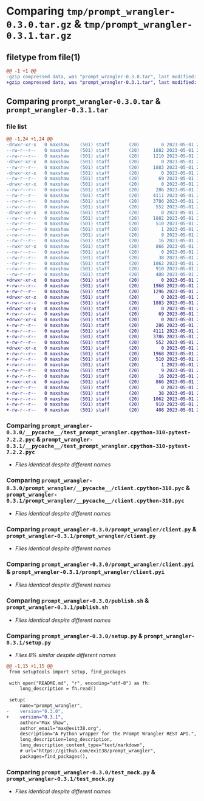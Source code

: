 # Comparing `tmp/prompt_wrangler-0.3.0.tar.gz` & `tmp/prompt_wrangler-0.3.1.tar.gz`

## filetype from file(1)

```diff
@@ -1 +1 @@
-gzip compressed data, was "prompt_wrangler-0.3.0.tar", last modified: Mon May  1 21:40:30 2023, max compression
+gzip compressed data, was "prompt_wrangler-0.3.1.tar", last modified: Mon May  1 21:44:35 2023, max compression
```

## Comparing `prompt_wrangler-0.3.0.tar` & `prompt_wrangler-0.3.1.tar`

### file list

```diff
@@ -1,24 +1,24 @@
-drwxr-xr-x   0 maxshaw    (501) staff       (20)        0 2023-05-01 21:40:30.641003 prompt_wrangler-0.3.0/
--rw-r--r--   0 maxshaw    (501) staff       (20)     1882 2023-05-01 21:40:30.640837 prompt_wrangler-0.3.0/PKG-INFO
--rw-r--r--   0 maxshaw    (501) staff       (20)     1210 2023-05-01 14:39:54.000000 prompt_wrangler-0.3.0/README.md
-drwxr-xr-x   0 maxshaw    (501) staff       (20)        0 2023-05-01 21:40:30.638690 prompt_wrangler-0.3.0/__pycache__/
--rw-r--r--   0 maxshaw    (501) staff       (20)     1883 2023-05-01 20:47:14.000000 prompt_wrangler-0.3.0/__pycache__/test_prompt_wrangler.cpython-310-pytest-7.2.2.pyc
-drwxr-xr-x   0 maxshaw    (501) staff       (20)        0 2023-05-01 21:40:30.639113 prompt_wrangler-0.3.0/prompt_wrangler/
--rw-r--r--   0 maxshaw    (501) staff       (20)       69 2023-05-01 14:12:42.000000 prompt_wrangler-0.3.0/prompt_wrangler/__init__.py
-drwxr-xr-x   0 maxshaw    (501) staff       (20)        0 2023-05-01 21:40:30.640584 prompt_wrangler-0.3.0/prompt_wrangler/__pycache__/
--rw-r--r--   0 maxshaw    (501) staff       (20)      286 2023-05-01 14:12:45.000000 prompt_wrangler-0.3.0/prompt_wrangler/__pycache__/__init__.cpython-310.pyc
--rw-r--r--   0 maxshaw    (501) staff       (20)     4111 2023-05-01 21:03:40.000000 prompt_wrangler-0.3.0/prompt_wrangler/__pycache__/client.cpython-310.pyc
--rw-r--r--   0 maxshaw    (501) staff       (20)     3786 2023-05-01 21:03:28.000000 prompt_wrangler-0.3.0/prompt_wrangler/client.py
--rw-r--r--   0 maxshaw    (501) staff       (20)      552 2023-05-01 20:51:29.000000 prompt_wrangler-0.3.0/prompt_wrangler/client.pyi
-drwxr-xr-x   0 maxshaw    (501) staff       (20)        0 2023-05-01 21:40:30.640219 prompt_wrangler-0.3.0/prompt_wrangler.egg-info/
--rw-r--r--   0 maxshaw    (501) staff       (20)     1882 2023-05-01 21:40:30.000000 prompt_wrangler-0.3.0/prompt_wrangler.egg-info/PKG-INFO
--rw-r--r--   0 maxshaw    (501) staff       (20)      510 2023-05-01 21:40:30.000000 prompt_wrangler-0.3.0/prompt_wrangler.egg-info/SOURCES.txt
--rw-r--r--   0 maxshaw    (501) staff       (20)        1 2023-05-01 21:40:30.000000 prompt_wrangler-0.3.0/prompt_wrangler.egg-info/dependency_links.txt
--rw-r--r--   0 maxshaw    (501) staff       (20)        9 2023-05-01 21:40:30.000000 prompt_wrangler-0.3.0/prompt_wrangler.egg-info/requires.txt
--rw-r--r--   0 maxshaw    (501) staff       (20)       16 2023-05-01 21:40:30.000000 prompt_wrangler-0.3.0/prompt_wrangler.egg-info/top_level.txt
--rwxr-xr-x   0 maxshaw    (501) staff       (20)      866 2023-05-01 14:35:01.000000 prompt_wrangler-0.3.0/publish.sh
--rw-r--r--   0 maxshaw    (501) staff       (20)        0 2023-05-01 20:47:41.000000 prompt_wrangler-0.3.0/run_prompt.py
--rw-r--r--   0 maxshaw    (501) staff       (20)       38 2023-05-01 21:40:30.641109 prompt_wrangler-0.3.0/setup.cfg
--rw-r--r--   0 maxshaw    (501) staff       (20)     1062 2023-05-01 21:40:29.000000 prompt_wrangler-0.3.0/setup.py
--rw-r--r--   0 maxshaw    (501) staff       (20)      910 2023-05-01 21:04:37.000000 prompt_wrangler-0.3.0/test_mock.py
--rw-r--r--   0 maxshaw    (501) staff       (20)      408 2023-05-01 21:40:20.000000 prompt_wrangler-0.3.0/test_real.py
+drwxr-xr-x   0 maxshaw    (501) staff       (20)        0 2023-05-01 21:44:35.550574 prompt_wrangler-0.3.1/
+-rw-r--r--   0 maxshaw    (501) staff       (20)     1968 2023-05-01 21:44:35.550415 prompt_wrangler-0.3.1/PKG-INFO
+-rw-r--r--   0 maxshaw    (501) staff       (20)     1296 2023-05-01 21:43:34.000000 prompt_wrangler-0.3.1/README.md
+drwxr-xr-x   0 maxshaw    (501) staff       (20)        0 2023-05-01 21:44:35.548519 prompt_wrangler-0.3.1/__pycache__/
+-rw-r--r--   0 maxshaw    (501) staff       (20)     1883 2023-05-01 20:47:14.000000 prompt_wrangler-0.3.1/__pycache__/test_prompt_wrangler.cpython-310-pytest-7.2.2.pyc
+drwxr-xr-x   0 maxshaw    (501) staff       (20)        0 2023-05-01 21:44:35.548949 prompt_wrangler-0.3.1/prompt_wrangler/
+-rw-r--r--   0 maxshaw    (501) staff       (20)       69 2023-05-01 14:12:42.000000 prompt_wrangler-0.3.1/prompt_wrangler/__init__.py
+drwxr-xr-x   0 maxshaw    (501) staff       (20)        0 2023-05-01 21:44:35.550046 prompt_wrangler-0.3.1/prompt_wrangler/__pycache__/
+-rw-r--r--   0 maxshaw    (501) staff       (20)      286 2023-05-01 14:12:45.000000 prompt_wrangler-0.3.1/prompt_wrangler/__pycache__/__init__.cpython-310.pyc
+-rw-r--r--   0 maxshaw    (501) staff       (20)     4111 2023-05-01 21:03:40.000000 prompt_wrangler-0.3.1/prompt_wrangler/__pycache__/client.cpython-310.pyc
+-rw-r--r--   0 maxshaw    (501) staff       (20)     3786 2023-05-01 21:03:28.000000 prompt_wrangler-0.3.1/prompt_wrangler/client.py
+-rw-r--r--   0 maxshaw    (501) staff       (20)      552 2023-05-01 20:51:29.000000 prompt_wrangler-0.3.1/prompt_wrangler/client.pyi
+drwxr-xr-x   0 maxshaw    (501) staff       (20)        0 2023-05-01 21:44:35.549720 prompt_wrangler-0.3.1/prompt_wrangler.egg-info/
+-rw-r--r--   0 maxshaw    (501) staff       (20)     1968 2023-05-01 21:44:35.000000 prompt_wrangler-0.3.1/prompt_wrangler.egg-info/PKG-INFO
+-rw-r--r--   0 maxshaw    (501) staff       (20)      510 2023-05-01 21:44:35.000000 prompt_wrangler-0.3.1/prompt_wrangler.egg-info/SOURCES.txt
+-rw-r--r--   0 maxshaw    (501) staff       (20)        1 2023-05-01 21:44:35.000000 prompt_wrangler-0.3.1/prompt_wrangler.egg-info/dependency_links.txt
+-rw-r--r--   0 maxshaw    (501) staff       (20)        9 2023-05-01 21:44:35.000000 prompt_wrangler-0.3.1/prompt_wrangler.egg-info/requires.txt
+-rw-r--r--   0 maxshaw    (501) staff       (20)       16 2023-05-01 21:44:35.000000 prompt_wrangler-0.3.1/prompt_wrangler.egg-info/top_level.txt
+-rwxr-xr-x   0 maxshaw    (501) staff       (20)      866 2023-05-01 14:35:01.000000 prompt_wrangler-0.3.1/publish.sh
+-rw-r--r--   0 maxshaw    (501) staff       (20)        0 2023-05-01 20:47:41.000000 prompt_wrangler-0.3.1/run_prompt.py
+-rw-r--r--   0 maxshaw    (501) staff       (20)       38 2023-05-01 21:44:35.550639 prompt_wrangler-0.3.1/setup.cfg
+-rw-r--r--   0 maxshaw    (501) staff       (20)     1062 2023-05-01 21:44:35.000000 prompt_wrangler-0.3.1/setup.py
+-rw-r--r--   0 maxshaw    (501) staff       (20)      910 2023-05-01 21:04:37.000000 prompt_wrangler-0.3.1/test_mock.py
+-rw-r--r--   0 maxshaw    (501) staff       (20)      408 2023-05-01 21:40:20.000000 prompt_wrangler-0.3.1/test_real.py
```

### Comparing `prompt_wrangler-0.3.0/__pycache__/test_prompt_wrangler.cpython-310-pytest-7.2.2.pyc` & `prompt_wrangler-0.3.1/__pycache__/test_prompt_wrangler.cpython-310-pytest-7.2.2.pyc`

 * *Files identical despite different names*

### Comparing `prompt_wrangler-0.3.0/prompt_wrangler/__pycache__/client.cpython-310.pyc` & `prompt_wrangler-0.3.1/prompt_wrangler/__pycache__/client.cpython-310.pyc`

 * *Files identical despite different names*

### Comparing `prompt_wrangler-0.3.0/prompt_wrangler/client.py` & `prompt_wrangler-0.3.1/prompt_wrangler/client.py`

 * *Files identical despite different names*

### Comparing `prompt_wrangler-0.3.0/prompt_wrangler/client.pyi` & `prompt_wrangler-0.3.1/prompt_wrangler/client.pyi`

 * *Files identical despite different names*

### Comparing `prompt_wrangler-0.3.0/publish.sh` & `prompt_wrangler-0.3.1/publish.sh`

 * *Files identical despite different names*

### Comparing `prompt_wrangler-0.3.0/setup.py` & `prompt_wrangler-0.3.1/setup.py`

 * *Files 8% similar despite different names*

```diff
@@ -1,15 +1,15 @@
 from setuptools import setup, find_packages
 
 with open("README.md", "r", encoding="utf-8") as fh:
     long_description = fh.read()
 
 setup(
     name="prompt_wrangler",
-    version="0.3.0",
+    version="0.3.1",
     author="Max Shaw",
     author_email="max@exit38.org",
     description="A Python wrapper for the Prompt Wrangler REST API.",
     long_description=long_description,
     long_description_content_type="text/markdown",
     # url="https://github.com/exit38/prompt_wrangler",
     packages=find_packages(),
```

### Comparing `prompt_wrangler-0.3.0/test_mock.py` & `prompt_wrangler-0.3.1/test_mock.py`

 * *Files identical despite different names*

